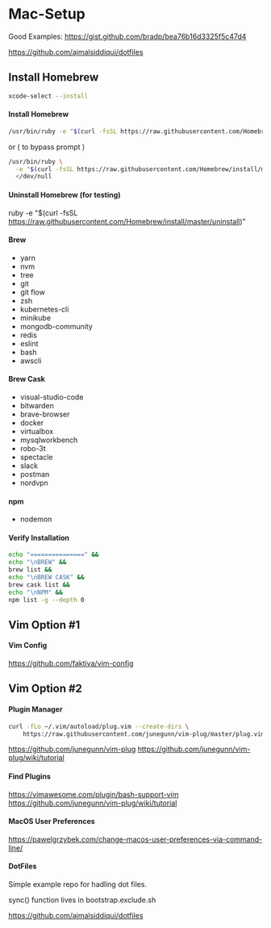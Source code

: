 # Mac-Setup

Good Examples: 
https://gist.github.com/bradp/bea76b16d3325f5c47d4

https://github.com/ajmalsiddiqui/dotfiles
## Install Homebrew
```sh
xcode-select --install
```
#### Install Homebrew
```sh
/usr/bin/ruby -e "$(curl -fsSL https://raw.githubusercontent.com/Homebrew/install/master/install)"
```
or ( to bypass prompt )
```sh
/usr/bin/ruby \
  -e "$(curl -fsSL https://raw.githubusercontent.com/Homebrew/install/master/install)" \
  </dev/null
  ```
#### Uninstall Homebrew (for testing)
ruby -e "$(curl -fsSL https://raw.githubusercontent.com/Homebrew/install/master/uninstall)"

#### Brew
  - yarn
  - nvm
  - tree
  - git
  - git flow
  - zsh
  - kubernetes-cli
  - minikube
  - mongodb-community
  - redis
  - eslint
  - bash
  - awscli

#### Brew Cask
  - visual-studio-code
  - bitwarden
  - brave-browser
  - docker
  - virtualbox
  - mysqlworkbench
  - robo-3t
  - spectacle
  - slack
  - postman
  - nordvpn

#### npm
  - nodemon
  
  #### Verify Installation
```sh
echo "===============" &&
echo "\nBREW" &&
brew list &&
echo "\nBREW CASK" &&
brew cask list &&
echo "\nNPM" &&
npm list -g --depth 0
```
## Vim Option #1
#### Vim Config
https://github.com/faktiva/vim-config
## Vim Option #2
#### Plugin Manager
```sh
curl -fLo ~/.vim/autoload/plug.vim --create-dirs \
    https://raw.githubusercontent.com/junegunn/vim-plug/master/plug.vim
```
https://github.com/junegunn/vim-plug
https://github.com/junegunn/vim-plug/wiki/tutorial
#### Find Plugins
https://vimawesome.com/plugin/bash-support-vim
https://github.com/junegunn/vim-plug/wiki/tutorial
#### MacOS User Preferences
https://pawelgrzybek.com/change-macos-user-preferences-via-command-line/
#### DotFiles
Simple example repo for hadling dot files.

sync() function lives in bootstrap.exclude.sh

https://github.com/ajmalsiddiqui/dotfiles
